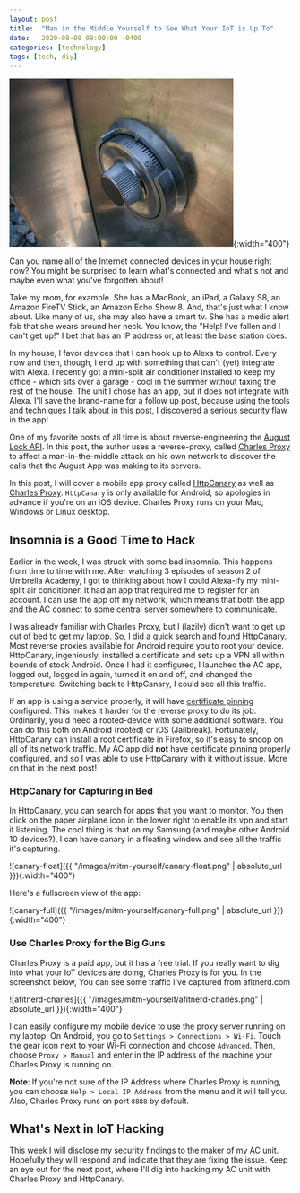 ```yaml
---
layout: post
title:  "Man in the Middle Yourself to See What Your IoT is Up To"
date:   2020-08-09 09:00:00 -0400
categories: [technology]
tags: [tech, diy]
---
```


![robot](/images/mitm-yourself/safe.jpg){:width="400"}

Can you name all of the Internet connected devices in your house right now? You might be surprised to learn what's connected and what's not and maybe even what you've forgotten about!

Take my mom, for example. She has a MacBook, an iPad, a Galaxy S8, an Amazon FireTV Stick, an Amazon Echo Show 8. And, that's just what I know about. Like many of us, she may also have a smart tv. She has a medic alert fob that she wears around her neck. You know, the "Help! I've fallen and I can't get up!" I bet that has an IP address or, at least the base station does.

In my house, I favor devices that I can hook up to Alexa to control. Every now and then, though, I end up with something that can't (yet) integrate with Alexa. I recently got a mini-split air conditioner installed to keep my office - which sits over a garage - cool in the summer without taxing the rest of the house. The unit I chose has an app, but it does not integrate with Alexa. I'll save the brand-name for a follow up post, because using the tools and techniques I talk about in this post, I discovered a serious security flaw in the app!

One of my favorite posts of all time is about reverse-engineering the [August Lock API](https://medium.com/@nolanbrown/the-process-of-reverse-engineering-the-august-lock-api-9dbd12ab65cb). In this post, the author uses a reverse-proxy, called [Charles Proxy](https://www.charlesproxy.com/) to affect a man-in-the-middle attack on his own network to discover the calls that the August App was making to its servers.

In this post, I will cover a mobile app proxy called [HttpCanary](https://play.google.com/store/apps/details?id=com.guoshi.httpcanary&hl=en_US) as well as [Charles Proxy](). `HttpCanary` is only available for Android, so apologies in advance if you're on an iOS device. Charles Proxy runs on your Mac, Windows or Linux desktop.

## Insomnia is a Good Time to Hack

Earlier in the week, I was struck with some bad insomnia. This happens from time to time with me. After watching 3 episodes of season 2 of Umbrella Academy, I got to thinking about how I could Alexa-ify my mini-split air conditioner. It had an app that required me to register for an account. I can use the app off my network, which means that both the app and the AC connect to some central server somewhere to communicate.

I was already familiar with Charles Proxy, but I (lazily) didn't want to get up out of bed to get my laptop. So, I did a quick search and found HttpCanary. Most reverse proxies available for Android require you to root your device. HttpCanary, ingeniously, installed a certificate and sets up a VPN all within bounds of stock Android. Once I had it configured, I launched the AC app, logged out, logged in again, turned it on and off, and changed the temperature. Switching back to HttpCanary, I could see all this traffic.

If an app is using a service properly, it will have [certificate pinning](https://owasp.org/www-community/controls/Certificate_and_Public_Key_Pinning) configured. This makes it harder for the reverse proxy to do its job. Ordinarily, you'd need a rooted-device with some additional software. You can do this both on Android (rooted) or iOS (Jailbreak). Fortunately, HttpCanary can install a root certificate in Firefox, so it's easy to snoop on all of its network traffic. My AC app did **not** have certificate pinning properly configured, and so I was able to use HttpCanary with it without issue. More on that in the next post!

### HttpCanary for Capturing in Bed

In HttpCanary, you can search for apps that you want to monitor. You then click on the paper airplane icon in the lower right to enable its vpn and start it listening. The cool thing is that on my Samsung (and maybe other Android 10 devices?), I can have canary in a floating window and see all the traffic it's capturing.

![canary-float]({{ "/images/mitm-yourself/canary-float.png" | absolute_url }}){:width="400"}

Here's a fullscreen view of the app:

![canary-full]({{ "/images/mitm-yourself/canary-full.png" | absolute_url }}){:width="400"}

### Use Charles Proxy for the Big Guns

Charles Proxy is a paid app, but it has a free trial. If you really want to dig into what your IoT devices are doing, Charles Proxy is for you. In the screenshot below, You can see some traffic I've captured from afitnerd.com

![afitnerd-charles]({{ "/images/mitm-yourself/afitnerd-charles.png" | absolute_url }}){:width="400"}

I can easily configure my mobile device to use the proxy server running on my laptop. On Android, you go to `Settings > Connections > Wi-Fi`. Touch the gear icon next to your Wi-Fi connection and choose `Advanced`. Then, choose `Proxy > Manual` and enter in the IP address of the machine your Charles Proxy is running on. 

**Note**: If you're not sure of the IP Address where Charles Proxy is running, you can choose `Help > Local IP Address` from the menu and it will tell you. Also, Charles Proxy runs on port `8888` by default.

## What's Next in IoT Hacking

This week I will disclose my security findings to the maker of my AC unit. Hopefully they will respond and indicate that they are fixing the issue. Keep an eye out for the next post, where I'll dig into hacking my AC unit with Charles Proxy and HttpCanary.
